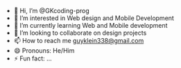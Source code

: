 - 👋 Hi, I’m @GKcoding-prog
- 👀 I’m interested in Web design and Mobile Development
- 🌱 I’m currently learning Web and Mobile development
- 💞️ I’m looking to collaborate on design projects
- 📫 How to reach me guyklein338@gmail.com
- 😄 Pronouns: He/Him
- ⚡ Fun fact: ...

<!---
GKcoding-prog/GKcoding-prog is a ✨ special ✨ repository because its `README.md` (this file) appears on your GitHub profile.
You can click the Preview link to take a look at your changes.
--->
